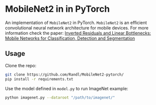 # MobileNet2 in in PyTorch
An implementation of `MobileNet2` in PyTorch. `MobileNet2` is an efficient convolutional neural network architecture for mobile devices. For more information check the paper:
[Inverted Residuals and Linear Bottlenecks: Mobile Networks for Classification, Detection and Segmentation](https://arxiv.org/abs/1801.04381) 

## Usage
Clone the repo:
```bash
git clone https://github.com/Randl/MobileNet2-pytorch/
pip install -r requirements.txt
```

Use the model defined in `model.py` to run ImageNet example:
```bash
python imagenet.py --dataroot "/path/to/imagenet/"
```